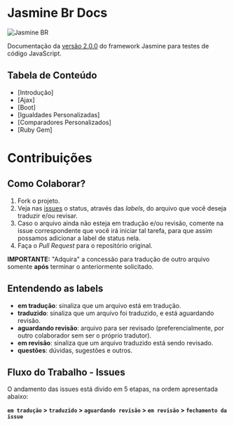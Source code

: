 # Jasmine Br Docs

![Jasmine BR](jasmine-img.png)

Documentação da [versão 2.0.0](http://jasmine.github.io/2.0/introduction.html) do framework Jasmine para testes de código JavaScript.

## Tabela de Conteúdo

* [Introdução]
* [Ajax]
* [Boot]
* [Igualdades Personalizadas]
* [Comparadores Personalizados]
* [Ruby Gem]

# Contribuições

## Como Colaborar?

1. Fork o projeto.
2. Veja nas [issues](https://github.com/eoop/jasmine-br-docs/issues) o status, através das *labels*, do arquivo que você deseja traduzir e/ou revisar.
3. Caso o arquivo ainda não esteja em tradução e/ou revisão, comente na issue correspondente que você irá iniciar tal tarefa, para que assim possamos adicionar a label de status nela.
4. Faça o *Pull Request* para o repositório original.

**IMPORTANTE:** "Adquira" a concessão para tradução de outro arquivo somente **após** terminar o anteriormente solicitado.

## Entendendo as labels

* **em tradução**: sinaliza que um arquivo está em tradução.
* **traduzido**: sinaliza que um arquivo foi traduzido, e está aguardando revisão.
* **aguardando revisão**: arquivo para ser revisado (preferencialmente, por outro colaborador sem ser o próprio tradutor).
* **em revisão**: sinaliza que um arquivo traduzido está sendo revisado.
* **questões**: dúvidas, sugestões e outros.

## Fluxo do Trabalho - Issues

O andamento das issues está divido em 5 etapas, na ordem apresentada abaixo:

**`em tradução` > `traduzido` > `aguardando revisão` > `em revisão` > `fechamento da issue`**
